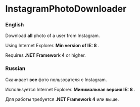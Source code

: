 InstagramPhotoDownloader
========================

### English

Download **all** photo of a user from Instagram.

Using Internet Explorer. **Min version of IE: 8** .

Requires **.NET Framework 4** or higher.

### Russian

Скачивает **все** фото пользователя с Instagram.

Используется Internet Explorer. **Минимальная версия IE: 8** .

Для работы требуется **.NET Framework 4** или выше.
